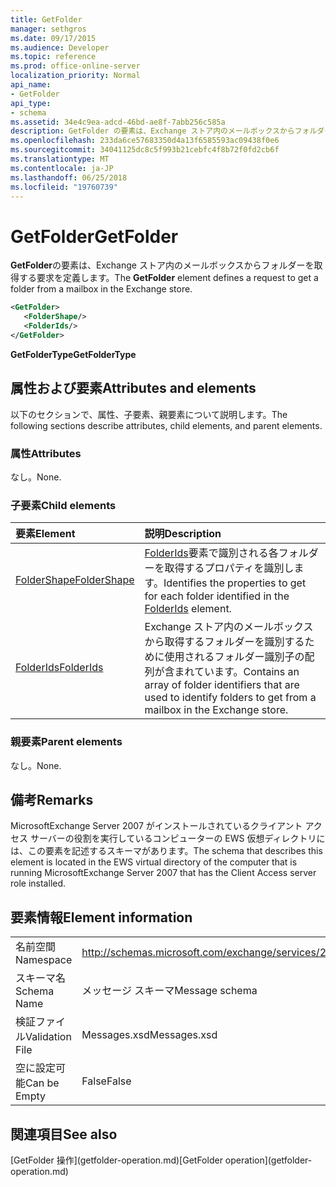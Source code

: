 ```yaml
---
title: GetFolder
manager: sethgros
ms.date: 09/17/2015
ms.audience: Developer
ms.topic: reference
ms.prod: office-online-server
localization_priority: Normal
api_name:
- GetFolder
api_type:
- schema
ms.assetid: 34e4c9ea-adcd-46bd-ae8f-7abb256c585a
description: GetFolder の要素は、Exchange ストア内のメールボックスからフォルダーを取得する要求を定義します。
ms.openlocfilehash: 233da6ce57683350d4a13f6585593ac09438f0e6
ms.sourcegitcommit: 34041125dc8c5f993b21cebfc4f8b72f0fd2cb6f
ms.translationtype: MT
ms.contentlocale: ja-JP
ms.lasthandoff: 06/25/2018
ms.locfileid: "19760739"
---
```

# <a name="getfolder"></a><span data-ttu-id="794ba-103">GetFolder</span><span class="sxs-lookup"><span data-stu-id="794ba-103">GetFolder</span></span>

<span data-ttu-id="794ba-104">**GetFolder**の要素は、Exchange ストア内のメールボックスからフォルダーを取得する要求を定義します。</span><span class="sxs-lookup"><span data-stu-id="794ba-104">The **GetFolder** element defines a request to get a folder from a mailbox in the Exchange store.</span></span> 
  
```xml
<GetFolder>
   <FolderShape/>
   <FolderIds/>
</GetFolder>
```

 <span data-ttu-id="794ba-105">**GetFolderType**</span><span class="sxs-lookup"><span data-stu-id="794ba-105">**GetFolderType**</span></span>
## <a name="attributes-and-elements"></a><span data-ttu-id="794ba-106">属性および要素</span><span class="sxs-lookup"><span data-stu-id="794ba-106">Attributes and elements</span></span>

<span data-ttu-id="794ba-107">以下のセクションで、属性、子要素、親要素について説明します。</span><span class="sxs-lookup"><span data-stu-id="794ba-107">The following sections describe attributes, child elements, and parent elements.</span></span>
  
### <a name="attributes"></a><span data-ttu-id="794ba-108">属性</span><span class="sxs-lookup"><span data-stu-id="794ba-108">Attributes</span></span>

<span data-ttu-id="794ba-109">なし。</span><span class="sxs-lookup"><span data-stu-id="794ba-109">None.</span></span>
  
### <a name="child-elements"></a><span data-ttu-id="794ba-110">子要素</span><span class="sxs-lookup"><span data-stu-id="794ba-110">Child elements</span></span>

|<span data-ttu-id="794ba-111">**要素**</span><span class="sxs-lookup"><span data-stu-id="794ba-111">**Element**</span></span>|<span data-ttu-id="794ba-112">**説明**</span><span class="sxs-lookup"><span data-stu-id="794ba-112">**Description**</span></span>|
|:-----|:-----|
|[<span data-ttu-id="794ba-113">FolderShape</span><span class="sxs-lookup"><span data-stu-id="794ba-113">FolderShape</span></span>](foldershape.md) <br/> |<span data-ttu-id="794ba-114">[FolderIds](folderids.md)要素で識別される各フォルダーを取得するプロパティを識別します。</span><span class="sxs-lookup"><span data-stu-id="794ba-114">Identifies the properties to get for each folder identified in the [FolderIds](folderids.md) element.</span></span>  <br/> |
|[<span data-ttu-id="794ba-115">FolderIds</span><span class="sxs-lookup"><span data-stu-id="794ba-115">FolderIds</span></span>](folderids.md) <br/> |<span data-ttu-id="794ba-116">Exchange ストア内のメールボックスから取得するフォルダーを識別するために使用されるフォルダー識別子の配列が含まれています。</span><span class="sxs-lookup"><span data-stu-id="794ba-116">Contains an array of folder identifiers that are used to identify folders to get from a mailbox in the Exchange store.</span></span>  <br/> |
   
### <a name="parent-elements"></a><span data-ttu-id="794ba-117">親要素</span><span class="sxs-lookup"><span data-stu-id="794ba-117">Parent elements</span></span>

<span data-ttu-id="794ba-118">なし。</span><span class="sxs-lookup"><span data-stu-id="794ba-118">None.</span></span>
  
## <a name="remarks"></a><span data-ttu-id="794ba-119">備考</span><span class="sxs-lookup"><span data-stu-id="794ba-119">Remarks</span></span>

<span data-ttu-id="794ba-120">MicrosoftExchange Server 2007 がインストールされているクライアント アクセス サーバーの役割を実行しているコンピューターの EWS 仮想ディレクトリには、この要素を記述するスキーマがあります。</span><span class="sxs-lookup"><span data-stu-id="794ba-120">The schema that describes this element is located in the EWS virtual directory of the computer that is running MicrosoftExchange Server 2007 that has the Client Access server role installed.</span></span>
  
## <a name="element-information"></a><span data-ttu-id="794ba-121">要素情報</span><span class="sxs-lookup"><span data-stu-id="794ba-121">Element information</span></span>

|||
|:-----|:-----|
|<span data-ttu-id="794ba-122">名前空間</span><span class="sxs-lookup"><span data-stu-id="794ba-122">Namespace</span></span>  <br/> |http://schemas.microsoft.com/exchange/services/2006/messages  <br/> |
|<span data-ttu-id="794ba-123">スキーマ名</span><span class="sxs-lookup"><span data-stu-id="794ba-123">Schema Name</span></span>  <br/> |<span data-ttu-id="794ba-124">メッセージ スキーマ</span><span class="sxs-lookup"><span data-stu-id="794ba-124">Message schema</span></span>  <br/> |
|<span data-ttu-id="794ba-125">検証ファイル</span><span class="sxs-lookup"><span data-stu-id="794ba-125">Validation File</span></span>  <br/> |<span data-ttu-id="794ba-126">Messages.xsd</span><span class="sxs-lookup"><span data-stu-id="794ba-126">Messages.xsd</span></span>  <br/> |
|<span data-ttu-id="794ba-127">空に設定可能</span><span class="sxs-lookup"><span data-stu-id="794ba-127">Can be Empty</span></span>  <br/> |<span data-ttu-id="794ba-128">False</span><span class="sxs-lookup"><span data-stu-id="794ba-128">False</span></span>  <br/> |
   
## <a name="see-also"></a><span data-ttu-id="794ba-129">関連項目</span><span class="sxs-lookup"><span data-stu-id="794ba-129">See also</span></span>



<span data-ttu-id="794ba-130">
  [GetFolder 操作](getfolder-operation.md)</span><span class="sxs-lookup"><span data-stu-id="794ba-130">[GetFolder operation](getfolder-operation.md)</span></span>

